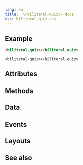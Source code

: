 ```yaml
---
lang: en
title:  \<biliteral-quiz\> docs
css: biliteral-quiz.css
---
```


<main>

<section id=example>

## Example


```html
<biliteral-quiz></biliteral-quiz>
```

```{=html}
<biliteral-quiz></biliteral-quiz>
```



</section>

<section id=attributes>

## Attributes

</section>

<section id=methods>

## Methods

</section>

<section id=data>

## Data

</section>

<section id=events>

## Events

</section>

<section id=layouts>

## Layouts

</section>

<section id=see-also>

## See also

</main>


<script type="module">
import {BiliteralQuiz} from './BiliteralQuiz.js'

window.biliteralQuiz = document.querySelector('biliteral-quiz')
</script>

